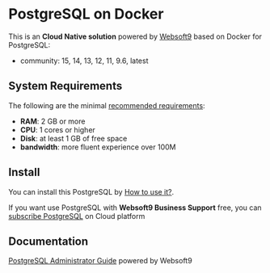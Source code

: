 # PostgreSQL on Docker  

This is an **Cloud Native solution** powered by [Websoft9](https://www.websoft9.com) based on Docker for PostgreSQL:

 - community:  15, 14, 13, 12, 11, 9.6, latest


## System Requirements

The following are the minimal [recommended requirements](https://github.com/postgresql/docker#recommended-system-requirements):

* **RAM**: 2 GB or more
* **CPU**: 1 cores or higher
* **Disk**: at least 1 GB of free space
* **bandwidth**: more fluent experience over 100M  

## Install

You can install this PostgreSQL by [How to use it?](https://github.com/Websoft9/docker-library#how-to-use-it).   

If you want use PostgreSQL with **Websoft9 Business Support** free, you can [subscribe PostgreSQL](https://www.websoft9.com/apps) on Cloud platform

## Documentation

[PostgreSQL Administrator Guide](https://support.websoft9.com/docs/postgresql) powered by Websoft9